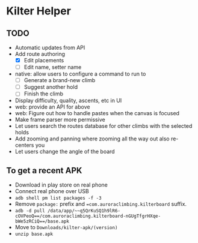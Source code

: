 # Kilter Helper

## TODO

- Automatic updates from API
- Add route authoring
  - [X] Edit placements
  - [ ] Edit name, setter name
- native: allow users to configure a command to run to
  - [ ] Generate a brand-new climb
  - [ ] Suggest another hold
  - [ ] Finish the climb
- Display difficulty, quality, ascents, etc in UI
- web: provide an API for above
- web: Figure out how to handle pastes when the canvas is focused
- Make frame parser more permissive
- Let users search the routes database for other climbs with the selected holds
- Add zooming and panning where zooming all the way out also re-centers you
- Let users change the angle of the board

## To get a recent APK

- Download in play store on real phone
- Connect real phone over USB
- `adb shell pm list packages -f -3`
- Remove `package:` prefix and `=com.auroraclimbing.kilterboard` suffix.
- `adb -d pull /data/app/~~q5QrKuSQ1h9lR6-cOVPeoQ==/com.auroraclimbing.kilterboard-nGUgTfgrHXqe-bWe5zRCiQ==/base.apk`
- Move to `Downloads/kilter-apk/(version)`
- `unzip base.apk`
